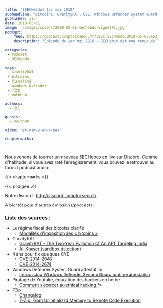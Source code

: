 ```yaml
---
title: '[SECHebdo] 1er mai 2018'
subheadline: "Bitcoins, GravityRAT, CVE, Windows Defender System Guard attestation, vulnhub, 7Zip"
publisher: jil
date: 2018-05-01
image:  /images/covers/2018-05-01-sechebdo-vignette.jpg
podcast:
    feed: https://podcast.comptoirsecu.fr/CSEC.SECHebdo.2018-05-01.mp3
    description: "Épisode du 1er mai 2018 - SECHebdo est une revue de l'actualité cybersécurité réalisée en live sur Youtube, généralement le mardi soir."

categories:
 - Podcast
 - SECHebdo

tags:
 - GravityRAT
 - bitcoins
 - fiscalité
 - Windows Defender
 - 7Zip
 - vulnhub

authors:
  - jil

guests:
  - swithak

video: "et-nan-y-en-a-pas"

chaptermarks:

---
```


Nous venons de tourner un nouveau SECHebdo en live sur Discord. Comme d'habitude, si vous avez raté l'enregistrement, vous pouvez le retrouver au format podcast audio:

{{< chaptermarks >}}

{{< podigee >}}

Notre discord : <http://discord.comptoirsecu.fr>

A bientôt pour d'autres émissions/podcasts!

### Liste des sources :

* Le régime fiscal des bitcoins clarifié
    * [Modalités d'imposition des « bitcoins »](http://www.conseil-etat.fr/Actualites/Communiques/Modalites-d-imposition-des-bitcoins)
* GravityRAT
    * [GravityRAT - The Two-Year Evolution Of An APT Targeting India](https://blog.talosintelligence.com/2018/04/gravityrat-two-year-evolution-of-apt.html)
    * [Al-Khaser (sandbox detection)](https://github.com/LordNoteworthy/al-khaser/blob/master/README.md)
* 4 ans pour fix quelques CVE
    * [CVE-2014-2048](https://nvd.nist.gov/vuln/detail/CVE-2014-2048)
    * [CVE-2014-2674](https://web.nvd.nist.gov/view/vuln/detail?vulnId=CVE-2014-2674)
* Windows Defender System Guard attestation
    * [Introducing Windows Defender System Guard runtime attestation](https://cloudblogs.microsoft.com/microsoftsecure/2018/04/19/introducing-windows-defender-system-guard-runtime-attestation/)
* Piratage de Youtube, éducation des hackers en herbe
    * [Comment s’exercer au ethical hacking ?](https://korben.info/comment-sexercer-au-ethical-hacking.html)*
* 7Zip
    * [Changelog](https://www.7-zip.org/history.txt)
    * [7-Zip: From Uninitialized Memory to Remote Code Execution](https://landave.io/2018/05/7-zip-from-uninitialized-memory-to-remote-code-execution/)
